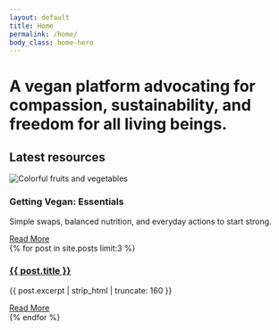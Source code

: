 ```yaml
---
layout: default
title: Home
permalink: /home/
body_class: home-hero
---
```


<div class="wrap">
  <h1>A vegan platform advocating for compassion, sustainability, and freedom for all living beings.</h1>
  <h2>Latest resources</h2>
  <div class="grid">
    <!-- 1) Static highlight card (once) -->
    <article class="card card--highlight">
    <!-- Top image -->
      <img src="{{'/assets/img/getting-vegan-hero.jpg' | relative_url}}" 
       alt="Colorful fruits and vegetables" 
       class="card-hero">
      <h3 class="card-title">Getting Vegan: Essentials</h3>
      <p>Simple swaps, balanced nutrition, and everyday actions to start strong.</p>
      <a class="read-more-btn" href="{{ '/getting-vegan/' | relative_url}}">Read More</a>
    </article>
    <!-- 2. Normal posts (no duplication now, because GV is a page) -->
    {% for post in site.posts limit:3 %}
    <article class="card">
      <a href="{{ post.url | relative_url }}"><h3>{{ post.title }}</h3></a>
      <p>{{ post.excerpt | strip_html | truncate: 160 }}</p>
      <a class="read-more-btn" href="{{ post.url | relative_url }}">Read More</a>
    </article>
    {% endfor %}
  </div>
</div>    